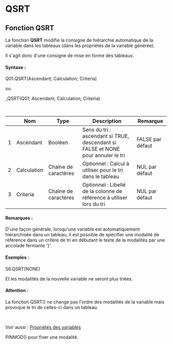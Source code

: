 # QSRT

## Fonction QSRT

La fonction **QSRT** modifie la consigne de hiérarchie automatique de la variable dans les tableaux (dans les propriétés de la variable générée).

Il s'agit donc d'une consigne de mise en forme des tableaux.

#### Syntaxe :&nbsp;

Q01.QSRT(Ascendant; Calculation; Criteria)

ou

\_QSRT(Q01; Ascendant; Calculation; Criteria)

&nbsp;

| &nbsp; | **Nom** |**Type**|**Description**|**Remarque** |
| --- | --- | --- | --- | --- |
| &#49; | Ascendant | Booléen | Sens du tri : ascendant si TRUE, descendant si FALSE et NONE pour annuler le tri | FALSE par défaut |
| &#50; | Calculation | Chaîne de caractères | Optionnel : Calcul à utiliser pour le tri dans le tableau | NUL par défaut |
| &#51; | Criteria | Chaîne de caractères | Optionnel : Libellé de la colonne de référence à utiliser lors du tri | NUL par défaut |


#### Remarques :

D'une façon générale, lorsqu'une variable est automatiquement hiérarchisée dans un tableau, il est possible de spécifier une modalité de référence dans un critère de tri en débutant le texte de la modalités par une accolade fermante '}'.

#### Exemples :

S6.QSRT(NONE)&nbsp;

Et les modalités de la nouvelle variable ne seront plus triées.

#### Attention :

La fonction QSRT() ne change pas l'ordre des modalités de la variable mais provoque le tri de celles-ci dans un tableau.

&nbsp;

Voir aussi : [Propriétés des variables](<Modifierlesproprietesdesvariable.md>)

PINMOD() pour fixer une modalité.